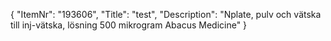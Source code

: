 {
  "ItemNr": "193606",
  "Title": "test",
  "Description": "Nplate, pulv och vätska till inj-vätska, lösning 500 mikrogram Abacus Medicine"
}